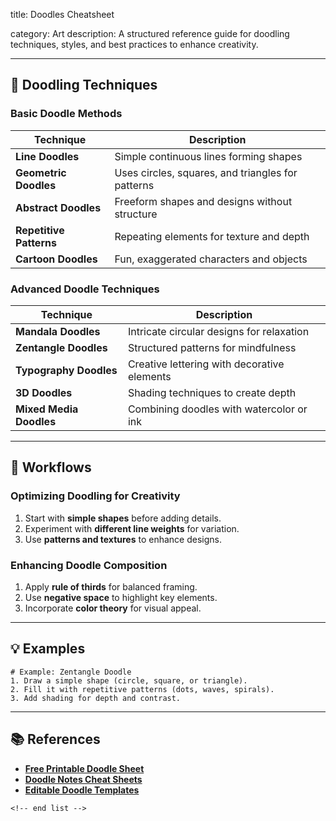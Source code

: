 title: Doodles Cheatsheet

category: Art
description: A structured reference guide for doodling techniques, styles, and best practices to enhance creativity.

---

## 🎨 **Doodling Techniques**

### **Basic Doodle Methods**

| Technique                     | Description                                       |
| ----------------------------- | ------------------------------------------------- |
| **Line Doodles**        | Simple continuous lines forming shapes            |
| **Geometric Doodles**   | Uses circles, squares, and triangles for patterns |
| **Abstract Doodles**    | Freeform shapes and designs without structure     |
| **Repetitive Patterns** | Repeating elements for texture and depth          |
| **Cartoon Doodles**     | Fun, exaggerated characters and objects           |

### **Advanced Doodle Techniques**

| Technique                     | Description                                 |
| ----------------------------- | ------------------------------------------- |
| **Mandala Doodles**     | Intricate circular designs for relaxation   |
| **Zentangle Doodles**   | Structured patterns for mindfulness         |
| **Typography Doodles**  | Creative lettering with decorative elements |
| **3D Doodles**          | Shading techniques to create depth          |
| **Mixed Media Doodles** | Combining doodles with watercolor or ink    |

---

## 🔄 **Workflows**

### **Optimizing Doodling for Creativity**

1. Start with **simple shapes** before adding details.
2. Experiment with **different line weights** for variation.
3. Use **patterns and textures** to enhance designs.

### **Enhancing Doodle Composition**

1. Apply **rule of thirds** for balanced framing.
2. Use **negative space** to highlight key elements.
3. Incorporate **color theory** for visual appeal.

---

## 💡 **Examples**

```plaintext
# Example: Zentangle Doodle
1. Draw a simple shape (circle, square, or triangle).  
2. Fill it with repetitive patterns (dots, waves, spirals).  
3. Add shading for depth and contrast.  
```

---

## 📚 **References**

- **[Free Printable Doodle Sheet](https://artsyfartsylife.com/free-printable-doodle-sheet/)**
- **[Doodle Notes Cheat Sheets](https://doodlenoteclub.com/?p=4757)**
- **[Editable Doodle Templates](https://sites.google.com/a/epsb.ca/mrs-arsenault-s-nerdy-world-of-science/editable-doodle-templates)**

```
<!-- end list -->
```
